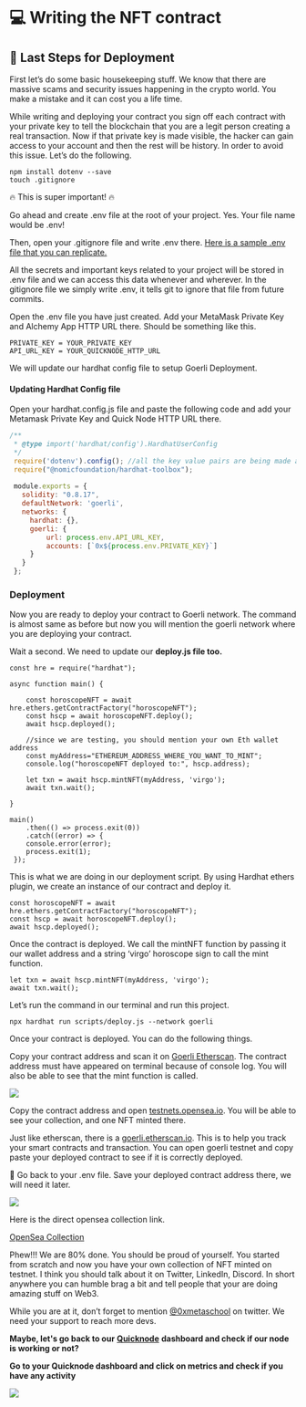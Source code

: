 # 💻 Writing the NFT contract
## 🌈 Last Steps for Deployment

First let’s do some basic housekeeping stuff. We know that there are massive scams and security issues happening in the crypto world. You make a mistake and it can cost you a life time.

While writing and deploying your contract you sign off each contract with your private key to tell the blockchain that you are a legit person creating a real transaction. Now if that private key is made visible, the hacker can gain access to your account and then the rest will be history. In order to avoid this issue. Let’s do the following.

```
npm install dotenv --save
touch .gitignore
```

🔥 This is super important! 🔥  
  
Go ahead and create .env file at the root of your project. Yes. Your file name would be .env!  
  
Then, open your .gitignore file and write .env there.  [Here is a sample .env file that you can replicate.](https://github.com/Metaschoolso/Learning-Projects/blob/main/.env-sample)

All the secrets and important keys related to your project will be stored in .env file and we can access this data whenever and wherever. In the gitignore file we simply write .env, it tells git to ignore that file from future commits.

Open the .env file you have just created. Add your MetaMask Private Key and Alchemy App HTTP URL there. Should be something like this.

```
PRIVATE_KEY = YOUR_PRIVATE_KEY
API_URL_KEY = YOUR_QUICKNODE_HTTP_URL
```

We will update our hardhat config file to setup Goerli Deployment.

#### Updating Hardhat Config file

Open your hardhat.config.js file and paste the following code and add your Metamask Private Key and Quick Node HTTP URL there.

```javascript
/**
 * @type import('hardhat/config').HardhatUserConfig
 */
 require('dotenv').config(); //all the key value pairs are being made available due to this lib
 require("@nomicfoundation/hardhat-toolbox");
    
 module.exports = {
   solidity: "0.8.17",
   defaultNetwork: 'goerli',
   networks: {
     hardhat: {},
     goerli: {
         url: process.env.API_URL_KEY,
         accounts: [`0x${process.env.PRIVATE_KEY}`]
     }
   }
 };
```

### Deployment

Now you are ready to deploy your contract to Goerli network. The command is almost same as before but now you will mention the goerli network where you are deploying your contract.

Wait a second. We need to update our  **deploy.js file too.**

```
const hre = require("hardhat"); 
 
async function main() {  
 
    const horoscopeNFT = await hre.ethers.getContractFactory("horoscopeNFT");
    const hscp = await horoscopeNFT.deploy();   
    await hscp.deployed();
 
    //since we are testing, you should mention your own Eth wallet address
    const myAddress="ETHEREUM_ADDRESS_WHERE_YOU_WANT_TO_MINT";
    console.log("horoscopeNFT deployed to:", hscp.address);   
 
    let txn = await hscp.mintNFT(myAddress, 'virgo');
    await txn.wait();
 
}
 
main()
    .then(() => process.exit(0))  
    .catch((error) => {    
    console.error(error);
    process.exit(1); 
 });
```

This is what we are doing in our deployment script. By using Hardhat ethers plugin, we create an instance of our contract and deploy it.

```
const horoscopeNFT = await hre.ethers.getContractFactory("horoscopeNFT");
const hscp = await horoscopeNFT.deploy();   
await hscp.deployed();
```

Once the contract is deployed. We call the mintNFT function by passing it our wallet address and a string ‘virgo’ horoscope sign to call the mint function.

```
let txn = await hscp.mintNFT(myAddress, 'virgo');
await txn.wait();
```

Let’s run the command in our terminal and run this project.

```
npx hardhat run scripts/deploy.js --network goerli
```

Once your contract is deployed. You can do the following things.

Copy your contract address and scan it on  [Goerli Etherscan](https://goerli.etherscan.io/). The contract address must have appeared on terminal because of console log. You will also be able to see that the mint function is called.  
  
![](https://lh4.googleusercontent.com/2Ph_o-c7wo9Zd5u5dIZbDE9BjVvH32NyWlk6Q599cpo8pDxXT3-6LV-j2WmrJsDna0jUN0W19oEER67sCX6ekgGTFqvYNzAB045FTiE4Xxa3oWEx-VTY4vJ-h0G5WcsOzEE1irgQ)

Copy the contract address and open  [testnets.opensea.io](http://testnets.opensea.io/). You will be able to see your collection, and one NFT minted there.

Just like etherscan, there is a  [goerli.etherscan.io](https://goerli.etherscan.io/). This is to help you track your smart contracts and transaction. You can open goerli testnet and copy paste your deployed contract to see if it is correctly deployed.

🚨 Go back to your .env file. Save your deployed contract address there, we will need it later.  

![](https://lh3.googleusercontent.com/CVO_LcaGOwQJw9BR5edwUCcBZfJflF2ldjlidLvrs6bxCZA-DcmsL1CK-5hecjKDLTOixOTPgPMWOydDo0867BWEANEA_4NhFzw2tYV2E5Ghz3RdsZPWFDNdKxKI5h4Afrodmwfn)

Here is the direct opensea collection link.

[OpenSea Collection](https://testnets.opensea.io/collection/horoscope-nft-29vnjsvkxb)

Phew!!! We are 80% done. You should be proud of yourself. You started from scratch and now you have your own collection of NFT minted on testnet. I think you should talk about it on Twitter, LinkedIn, Discord. In short anywhere you can humble brag a bit and tell people that your are doing amazing stuff on Web3.

While you are at it, don’t forget to mention  [@0xmetaschool](https://twitter.com/0xmetaschool)  on twitter. We need your support to reach more devs.

**Maybe, let's go back to our** [**Quicknode**](https://www.quicknode.com/?utm_source=partner&utm_campaign=metaschool&utm_content=metaschool-guides&utm_medium=partner) **dashboard and check if our node is working or not?**

**Go to your Quicknode dashboard and click on metrics and check if you have any activity**

![](https://metaschool.s3-ap-southeast-1.amazonaws.com/images/wMLM1FGFDOVwZ2FNG6jUSjzhi4UNApZeNSe1hkg3.png)
